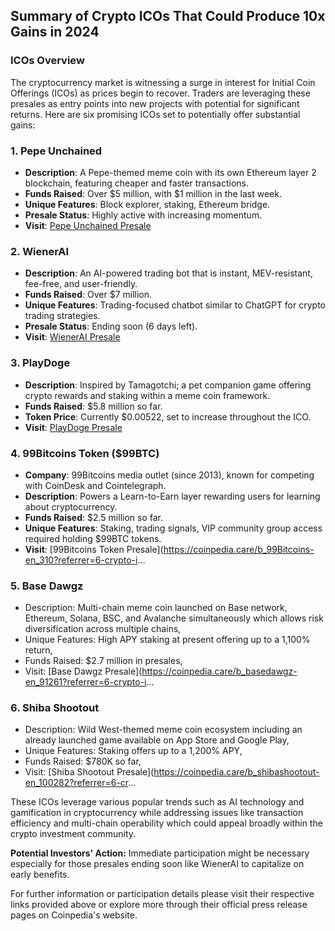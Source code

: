 ## Summary of Crypto ICOs That Could Produce 10x Gains in 2024

### ICOs Overview
The cryptocurrency market is witnessing a surge in interest for Initial Coin Offerings (ICOs) as prices begin to recover. Traders are leveraging these presales as entry points into new projects with potential for significant returns. Here are six promising ICOs set to potentially offer substantial gains:

### 1. **Pepe Unchained**
- **Description**: A Pepe-themed meme coin with its own Ethereum layer 2 blockchain, featuring cheaper and faster transactions.
- **Funds Raised**: Over $5 million, with $1 million in the last week.
- **Unique Features**: Block explorer, staking, Ethereum bridge.
- **Presale Status**: Highly active with increasing momentum.
- **Visit**: [Pepe Unchained Presale](https://coinpedia.care/b_pepeunchained-en_98081?referrer=6-crypto-icos-that-could-produce-10x-gains)

### 2. **WienerAI**
- **Description**: An AI-powered trading bot that is instant, MEV-resistant, fee-free, and user-friendly.
- **Funds Raised**: Over $7 million.
- **Unique Features**: Trading-focused chatbot similar to ChatGPT for crypto trading strategies.
- **Presale Status**: Ending soon (6 days left).
- **Visit**: [WienerAI Presale](https://coinpedia.care/b_wienerdogai-en_80538?referrer=6-crypto-icos-that-could-produce-10x-gains)

### 3. **PlayDoge**
- **Description**: Inspired by Tamagotchi; a pet companion game offering crypto rewards and staking within a meme coin framework.
- **Funds Raised**: $5.8 million so far.
- **Token Price**: Currently $0.00522, set to increase throughout the ICO.
- **Visit**: [PlayDoge Presale](https://coinpedia.care/b_playdoge-en_88485?referrer=6-crypto-icos-that-could-produce-10x-gains)

### 4. **99Bitcoins Token ($99BTC)**
- **Company**: 99Bitcoins media outlet (since 2013), known for competing with CoinDesk and Cointelegraph.
- **Description**: Powers a Learn-to-Earn layer rewarding users for learning about cryptocurrency.
- **Funds Raised**: $2.5 million so far.
- **Unique Features**: Staking, trading signals, VIP community group access required holding $99BTC tokens.
- **Visit**: [99Bitcoins Token Presale](https://coinpedia.care/b_99Bitcoins-en_310?referrer=6-crypto-i...

### 5. **Base Dawgz**
   - Description: Multi-chain meme coin launched on Base network, Ethereum, Solana, BSC, and Avalanche simultaneously which allows risk diversification across multiple chains,
   - Unique Features: High APY staking at present offering up to a 1,100% return,
   - Funds Raised: $2.7 million in presales,
   - Visit: [Base Dawgz Presale](https://coinpedia.care/b_basedawgz-en_91261?referrer=6-crypto-i...

### 6. Shiba Shootout
   - Description: Wild West-themed meme coin ecosystem including an already launched game available on App Store and Google Play,
   - Unique Features: Staking offers up to a 1,200% APY,
   - Funds Raised: $780K so far,
   - Visit: [Shiba Shootout Presale](https://coinpedia.care/b_shibashootout-en_100282?referrer=6-cr...

These ICOs leverage various popular trends such as AI technology and gamification in cryptocurrency while addressing issues like transaction efficiency and multi-chain operability which could appeal broadly within the crypto investment community.

**Potential Investors' Action:** Immediate participation might be necessary especially for those presales ending soon like WienerAI to capitalize on early benefits.

For further information or participation details please visit their respective links provided above or explore more through their official press release pages on Coinpedia's website.



